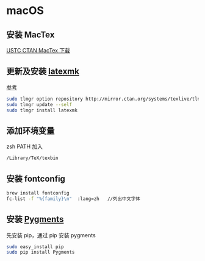 # macOS 

## 安装 MacTex

[USTC CTAN MacTex 下载](http://mirrors.ustc.edu.cn/CTAN/systems/mac/mactex/MacTeX.pkg)

## 更新及安装 [latexmk](http://mg.readthedocs.io/latexmk.html)

[参考](http://jimolonely.github.io/2018/01/12/tools/004-install-texlive/)

```zsh
sudo tlmgr option repository http://mirror.ctan.org/systems/texlive/tlnet
sudo tlmgr update --self
sudo tlmgr install latexmk
```

## 添加环境变量

zsh PATH 加入

```zsh
/Library/TeX/texbin
```

## 安装 fontconfig

```zsh
brew install fontconfig
fc-list -f "%{family}\n"  :lang=zh   //列出中文字体
```

## 安装 [Pygments](http://pygments.org/)

先安装 pip，通过 pip 安装 pygments

```bash
sudo easy_install pip
sudo pip install Pygments
```
